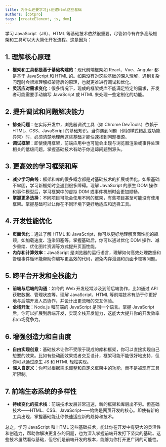 ```yaml
---
title: 为什么还要学习js创建html这些基础
authors: [cbtpro]
tags: [createElement, js, dom]
---
```


学习 JavaScript（JS）、HTML 等基础技术依然很重要，尽管如今有许多高级框架和工具可以大大简化开发流程。这是因为：

## 1. **理解核心原理**

- **框架和工具都是基于基础构建的**：现代前端框架如 React、Vue、Angular 都是基于 JavaScript 和 HTML 的。如果没有对这些基础的深入理解，遇到复杂问题时会很难理解框架背后的原理，也就更难进行调试和优化。
- **灵活应对需求变化**：很多情况下，现成的框架或库不能满足特定的需求，开发者可能需要手动编写 JavaScript 或 HTML 来处理一些定制化的功能。

## 2. **提升调试和问题解决能力**

- **排查问题**：在实际开发中，浏览器调试工具（如 Chrome DevTools）依赖于 HTML、CSS、JavaScript 的基础知识。当你遇到问题（例如样式错乱或功能异常）时，必须清楚地理解这些基础才能快速找到问题根源。
- **调试框架**：即使使用框架，前端应用中也可能会出现与浏览器渲染或事件处理相关的低级问题，掌握基础技术有助于你追踪问题到源头。

## 3. **更高效的学习框架和库**

- **减少学习曲线**：框架和库的很多概念都是对基础技术的扩展或优化。如果基础不牢固，学习新框架时会遇到很多障碍。理解 JavaScript 的原生 DOM 操作和事件模型后，学习框架中的虚拟 DOM 或事件机制时会更加顺畅。
- **掌握更多选择**：不同项目可能会使用不同的框架，有些项目甚至可能没有使用框架。掌握基础可以让你在不同环境下更好地适应和选择工具。

## 4. **开发性能优化**

- **页面优化**：通过了解 HTML 和 JavaScript，你可以更好地理解页面性能的瓶颈，如加载速度、渲染阻塞等。掌握基础后，你可以通过优化 DOM 操作、减少重绘、优化图片资源等方式提升页面性能。
- **内存和计算效率**：JavaScript 是浏览器的运行语言，理解如何高效处理数据和管理事件循环能帮助你编写更高效的代码，避免内存泄漏和页面卡顿等问题。

## 5. **跨平台开发和全栈能力**

- **前端与后端的沟通**：如今的 Web 开发经常涉及到前后端协作，比如通过 API 获取数据、管理状态等。理解 JavaScript、HTML 等前端技术有助于你更好地与后端开发人员协作，并设计出更流畅的交互体验。
- **全栈开发**：Node.js 和前端的 JavaScript 是同一个语言。掌握 JavaScript 后，你可以扩展到后端开发，实现全栈开发能力，这能大大提升你的开发效率和市场竞争力。

## 6. **增强创造力和自由度**

- **自由实现创意**：基础技术让你不受限于现成的库和框架，你可以直接实现自己想要的效果。比如有些动画效果或者交互设计，框架可能不能很好地支持，但你可以通过原生 JS 和 HTML 轻松实现。
- **深入自定义**：你可以根据需求调整和自定义框架中的功能，而不是被现有工具所限制。

## 7. **前端生态系统的多样性**

- **持续变化的技术栈**：前端技术发展非常迅速，新的框架和库层出不穷。但基础技术——HTML、CSS、JavaScript——始终是网页开发的核心。即使有新的工具出现，掌握基础能让你快速适应新的趋势和技术。

总之，学习 JavaScript 和 HTML 这些基础技术，能让你在开发中有更大的灵活性和创造力，帮助你解决更复杂的问题，也为深入掌握前端开发打下坚实的基础。这些技术虽然看似基础，但它们是前端开发的根本，能够为你打开更广阔的可能性。